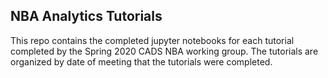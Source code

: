 ## NBA Analytics Tutorials

This repo contains the completed jupyter notebooks for each tutorial completed by the Spring 2020 CADS NBA working group. The tutorials are organized by date of meeting that the tutorials were completed.

